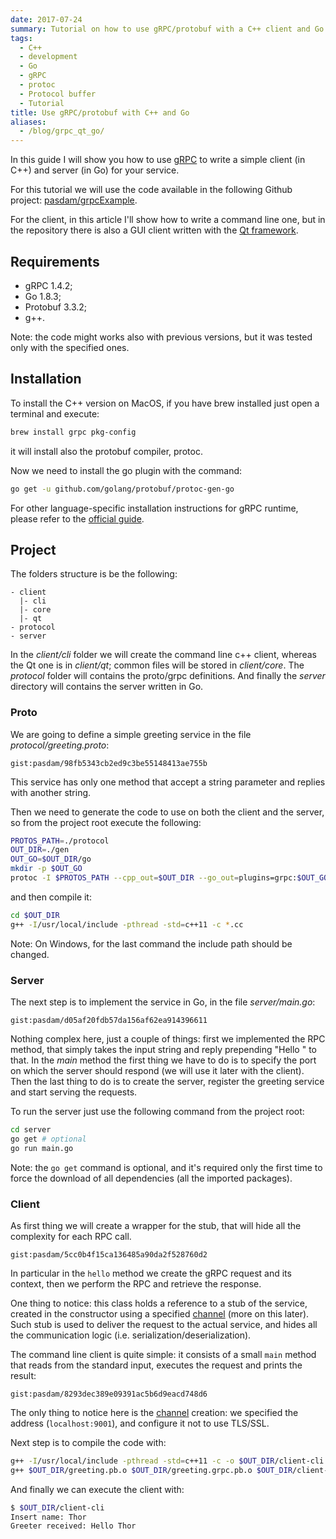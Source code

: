 ```yaml
---
date: 2017-07-24
summary: Tutorial on how to use gRPC/protobuf with a C++ client and Go server
tags:
  - C++
  - development
  - Go
  - gRPC
  - protoc
  - Protocol buffer
  - Tutorial
title: Use gRPC/protobuf with C++ and Go
aliases:
  - /blog/grpc_qt_go/
---
```


In this guide I will show you how to use [gRPC](http://www.grpc.io/) to write a simple client (in C++) and server (in Go) for your service.

For this tutorial we will use the code available in the following Github project: [pasdam/grpcExample](https://github.com/pasdam/grpcExample).

For the client, in this article I'll show how to write a command line one, but in the repository there is also a GUI client written with the [Qt framework](https://www.qt.io).

<!--more-->

## Requirements

* gRPC 1.4.2;
* Go 1.8.3;
* Protobuf 3.3.2;
* g++.

Note: the code might works also with previous versions, but it was tested only with the specified ones.

## Installation

To install the C++ version on MacOS, if you have brew installed just open a terminal and execute:

```bash
brew install grpc pkg-config
```

it will install also the protobuf compiler, protoc.

Now we need to install the go plugin with the command:

```bash
go get -u github.com/golang/protobuf/protoc-gen-go
```

For other language-specific installation instructions for gRPC runtime, please refer to the [official guide](https://github.com/grpc/grpc/blob/master/INSTALL.md).

## Project

The folders structure is be the following:

```none
- client
  |- cli
  |- core
  |- qt
- protocol
- server
```

In the _client/cli_ folder we will create the command line c++ client, whereas the Qt one is in _client/qt_; common files will be stored in _client/core_. The _protocol_ folder will contains the proto/grpc definitions. And finally the _server_ directory will contains the server written in Go.

### Proto

We are going to define a simple greeting service in the file _protocol/greeting.proto_:

`gist:pasdam/98fb5343cb2ed9c3be55148413ae755b`

This service has only one method that accept a string parameter and replies with another string.

Then we need to generate the code to use on both the client and the server, so from the project root execute the following:

```bash
PROTOS_PATH=./protocol
OUT_DIR=./gen
OUT_GO=$OUT_DIR/go
mkdir -p $OUT_GO
protoc -I $PROTOS_PATH --cpp_out=$OUT_DIR --go_out=plugins=grpc:$OUT_GO --grpc_out=$OUT_DIR --plugin=protoc-gen-grpc=`which grpc_cpp_plugin` protocol/*.proto
```

and then compile it:

```bash
cd $OUT_DIR
g++ -I/usr/local/include -pthread -std=c++11 -c *.cc
```

Note: On Windows, for the last command the include path should be changed.

### Server

The next step is to implement the service in Go, in the file _server/main.go_:

`gist:pasdam/d05af20fdb57da156af62ea914396611`

Nothing complex here, just a couple of things: first we implemented the RPC method, that simply takes the input string and reply prepending "Hello " to that. In the _main_ method the first thing we have to do is to specify the port on which the server should respond (we will use it later with the client). Then the last thing to do is to create the server, register the greeting service and start serving the requests.

To run the server just use the following command from the project root:

```bash
cd server
go get # optional
go run main.go
```

Note: the `go get` command is optional, and it's required only the first time to force the download of all dependencies (all the imported packages).

### Client

As first thing we will create a wrapper for the stub, that will hide all the complexity for each RPC call.

`gist:pasdam/5cc0b4f15ca136485a90da2f528760d2`

In particular in the `hello` method we create the gRPC request and its context, then we perform the RPC and retrieve the response.

One thing to notice: this class holds a reference to a stub of the service, created in the constructor using a specified [channel](https://grpc.io/docs/guides/concepts.html#channels) (more on this later). Such stub is used to deliver the request to the actual service, and hides all the communication logic (i.e. serialization/deserialization).

The command line client is quite simple: it consists of a small `main` method that reads from the standard input, executes the request and prints the result:

`gist:pasdam/8293dec389e09391ac5b6d9eacd748d6`

The only thing to notice here is the [channel](https://grpc.io/docs/guides/concepts.html#channels) creation: we specified the address (`localhost:9001`), and configure it not to use TLS/SSL.

Next step is to compile the code with:

```bash
g++ -I/usr/local/include -pthread -std=c++11 -c -o $OUT_DIR/client-cli.o client/cli/main.cpp
g++ $OUT_DIR/greeting.pb.o $OUT_DIR/greeting.grpc.pb.o $OUT_DIR/client-cli.o -L/usr/local/lib `pkg-config --libs grpc++ grpc` -lgrpc++_reflection -lprotobuf -lpthread -ldl -o $OUT_DIR/client-cli
```

And finally we can execute the client with:

```bash
$ $OUT_DIR/client-cli
Insert name: Thor
Greeter received: Hello Thor
```
